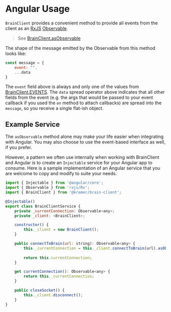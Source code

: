 # Angular Usage

`BrainClient` provides a convenient method to provide all events from the client as an [RxJS](https://rxjs-dev.firebaseapp.com/) [Observable](https://rxjs-dev.firebaseapp.com/api/index/class/Observable).

> See [BrainClient.asObservable](./BrainClient.html#asObservable)

The shape of the message emitted by the Observable from this method looks like:
```javascript
const message = {
	event: "",
	...data
}
```
The `event` field above is always and only one of the values from [BrainClient.EVENTS](./BrainClient.html#.EVENTS).
The `data` spread operator above indicates that all other fields from the event (e.g. the args 
that would be passed to your event callback if you used the `on` method to attach callbacks) 
are spread into the `message`, so you receive a single flat-ish object. 


## Example Service

The `asObservable` method alone may make your life easier when integrating with Angular. You may also choose to use the event-based interface as well, if you prefer.

However, a pattern we often use internally when working with BrainClient and Angular is to create an `Injectable` service for your Angular app to consume. Here is a sample implementation of an Angular service that you are welcome to copy and modify to suite your needs.

```javascript
import { Injectable } from '@angular/core';
import { Observable } from 'rxjs/Rx';
import { BrainClient } from '@kramer/brain-client';

@Injectable()
export class BrainClientService {
	private _currentConnection: Observable<any>;
	private _client: <BrainClient>;

	constructor() {
		this._client = new BrainClient();
	}

	public connectToBrain(url: string): Observable<any> {
		this._currentConnection = this._client.connectToBrain(url).asObservable();
		
		return this.currentConnection;
	}

	get currentConnection(): Observable<any> {
		return this._currentConnection;
	}

	public closeSocket() {
		this._client.disconnect();
	}
}
```